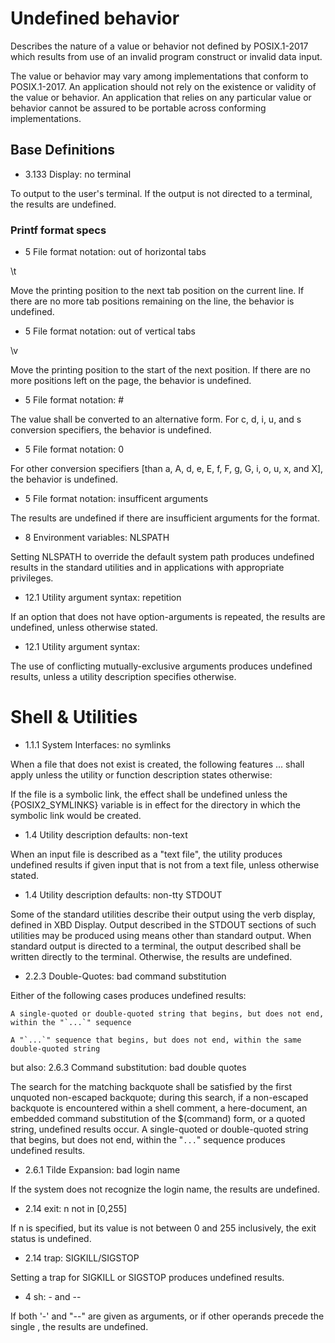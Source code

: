 # Undefined behavior

Describes the nature of a value or behavior not defined by POSIX.1-2017 which results from use of an invalid program construct or invalid data input.

The value or behavior may vary among implementations that conform to POSIX.1-2017. An application should not rely on the existence or validity of the value or behavior. An application that relies on any particular value or behavior cannot be assured to be portable across conforming implementations.

## Base Definitions

* 3.133 Display: no terminal

To output to the user's terminal. If the output is not directed to a terminal, the results are undefined.

### Printf format specs

* 5 File format notation: out of horizontal tabs

\t

<tab>

Move the printing position to the next tab position on the current line. If there are no more tab positions remaining on the line, the behavior is undefined.

* 5 File format notation: out of vertical tabs

\v
	
<vertical-tab>

Move the printing position to the start of the next <vertical-tab> position. If there are no more <vertical-tab> positions left on the page, the behavior is undefined.

* 5 File format notation: #

The value shall be converted to an alternative form. For c, d, i, u, and s conversion specifiers, the behavior is undefined.

* 5 File format notation: 0 
  
For other conversion specifiers [than a, A, d, e, E, f, F, g, G, i, o, u, x, and X], the behavior is undefined.

* 5 File format notation: insufficent arguments

The results are undefined if there are insufficient arguments for the format.

* 8 Environment variables: NLSPATH

Setting NLSPATH to override the default system path produces undefined results in the standard utilities and in applications with appropriate privileges.

* 12.1 Utility argument syntax: repetition

If an option that does not have option-arguments is repeated, the results are undefined, unless otherwise stated.

* 12.1 Utility argument syntax:

The use of conflicting mutually-exclusive arguments produces undefined results, unless a utility description specifies otherwise.

# Shell & Utilities

* 1.1.1 System Interfaces: no symlinks

When a file that does not exist is created, the following features ... shall apply unless the utility or function description states otherwise:

If the file is a symbolic link, the effect shall be undefined unless the {POSIX2_SYMLINKS} variable is in effect for the directory in which the symbolic link would be created.

* 1.4 Utility description defaults: non-text

When an input file is described as a "text file", the utility produces undefined results if given input that is not from a text file, unless otherwise stated.

* 1.4 Utility description defaults: non-tty STDOUT

Some of the standard utilities describe their output using the verb display, defined in XBD Display. Output described in the STDOUT sections of such utilities may be produced using means other than standard output. When standard output is directed to a terminal, the output described shall be written directly to the terminal. Otherwise, the results are undefined.

* 2.2.3 Double-Quotes: bad command substitution

Either of the following cases produces undefined results:

    A single-quoted or double-quoted string that begins, but does not end, within the "`...`" sequence

    A "`...`" sequence that begins, but does not end, within the same double-quoted string

but also:
  2.6.3 Command substitution: bad double quotes
  
The search for the matching backquote shall be satisfied by the first unquoted non-escaped backquote; during this search, if a non-escaped backquote is encountered within a shell comment, a here-document, an embedded command substitution of the $(command) form, or a quoted string, undefined results occur. A single-quoted or double-quoted string that begins, but does not end, within the "`...`" sequence produces undefined results.

* 2.6.1 Tilde Expansion: bad login name

If the system does not recognize the login name, the results are undefined.

* 2.14 exit: n not in [0,255]

If n is specified, but its value is not between 0 and 255 inclusively, the exit status is undefined.

* 2.14 trap: SIGKILL/SIGSTOP

Setting a trap for SIGKILL or SIGSTOP produces undefined results.

* 4 sh: - and --

If both '-' and "--" are given as arguments, or if other operands precede the single <hyphen-minus>, the results are undefined.
